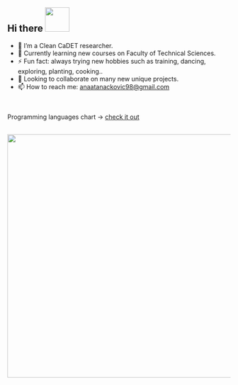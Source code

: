 
<h2> Hi there <img src="https://media.giphy.com/media/mGcNjsfWAjY5AEZNw6/giphy.gif" width="55"> </h2>


- 🔭 I’m a Clean CaDET researcher.  
- 🌱 Currently learning new courses on Faculty of Technical Sciences.
- ⚡ Fun fact: always trying new hobbies such as training, dancing, exploring, planting, cooking..
- 👯 Looking to collaborate on many new unique projects.
- 📫 How to reach me: anaatanackovic98@gmail.com

<br/>

Programming languages chart -> [check it out](http://ionicabizau.github.io/github-profile-languages/?user=Ana00000)

<br/>

<img align="left" width="550" src="https://github-readme-stats.vercel.app/api?username=Ana00000&show_icons=true&hide_border=true&theme=radical&count_private=true&include_all_commits=true" />
